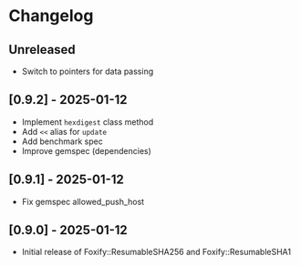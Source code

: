 # Changelog

## Unreleased

- Switch to pointers for data passing

## [0.9.2] - 2025-01-12

- Implement `hexdigest` class method
- Add `<<` alias for `update`
- Add benchmark spec
- Improve gemspec (dependencies)

## [0.9.1] - 2025-01-12

- Fix gemspec allowed_push_host

## [0.9.0] - 2025-01-12

- Initial release of Foxify::ResumableSHA256 and Foxify::ResumableSHA1

